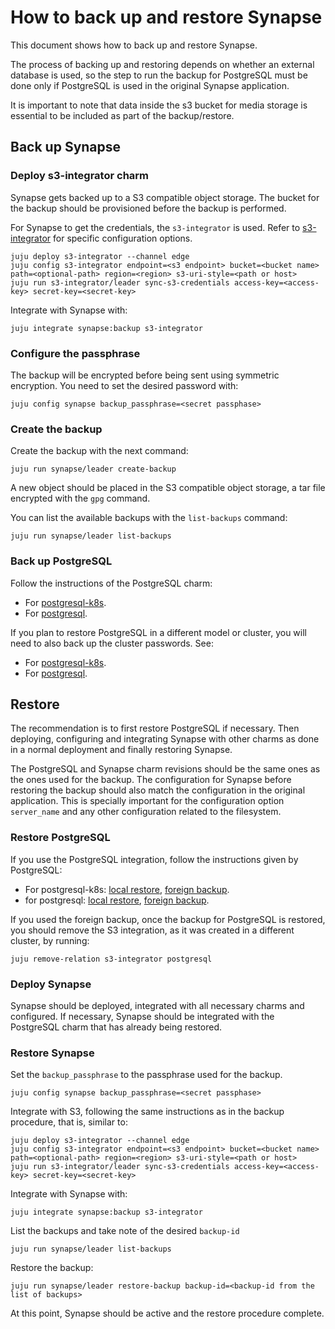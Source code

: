 # How to back up and restore Synapse

This document shows how to back up and restore Synapse.

The process of backing up and restoring depends on whether an external database
is used, so the step to run the backup for PostgreSQL must be done only if PostgreSQL
is used in the original Synapse application.

It is important to note that data inside the s3 bucket for media storage is essential
to be included as part of the backup/restore. 

## Back up Synapse

### Deploy s3-integrator charm

Synapse gets backed up to a S3 compatible object storage. The bucket for the backup should be provisioned before the backup is performed.

For Synapse to get the credentials, the `s3-integrator` is used. Refer to [s3-integrator](https://charmhub.io/s3-integrator/) for specific configuration options. 

```
juju deploy s3-integrator --channel edge
juju config s3-integrator endpoint=<s3 endpoint> bucket=<bucket name> path=<optional-path> region=<region> s3-uri-style=<path or host>
juju run s3-integrator/leader sync-s3-credentials access-key=<access-key> secret-key=<secret-key>
```

Integrate with Synapse with:

`juju integrate synapse:backup s3-integrator`

### Configure the passphrase

The backup will be encrypted before being sent using symmetric encryption. You need
to set the desired password with:
```
juju config synapse backup_passphrase=<secret passphase>
```

### Create the backup

Create the backup with the next command:
```
juju run synapse/leader create-backup
```

A new object should be placed in the S3 compatible object storage, a tar file encrypted with the `gpg` command.


You can list the available backups with the `list-backups` command:
```
juju run synapse/leader list-backups
```

### Back up PostgreSQL

Follow the instructions of the PostgreSQL charm:
 - For [postgresql-k8s](https://charmhub.io/postgresql-k8s/docs/h-create-and-list-backups).
 - For [postgresql](https://charmhub.io/postgresql/docs/h-create-and-list-backups).

If you plan to restore PostgreSQL in a different model or cluster, you will need
to also back up the cluster passwords. See:
 - For [postgresql-k8s](https://charmhub.io/postgresql-k8s/docs/h-migrate-cluster-via-restore).
 - For [postgresql](https://charmhub.io/postgresql/docs/h-migrate-cluster-via-restore).


## Restore

The recommendation is to first restore PostgreSQL if necessary. Then deploying,
configuring and integrating Synapse with other charms as done in a normal deployment
and finally restoring Synapse. 

The PostgreSQL and Synapse charm revisions should be the same ones as the ones used
for the backup. The configuration for Synapse before restoring the backup should also
match the configuration in the original application. This is specially important for 
the configuration option `server_name` and any other configuration related to the filesystem.


### Restore PostgreSQL


If you use the PostgreSQL integration, follow the instructions given by PostgreSQL:
 - For postgresql-k8s: [local restore](https://charmhub.io/postgresql/docs/h-restore-backup), [foreign backup](https://charmhub.io/postgresql/docs/h-migrate-cluster-via-restore).
 - for postgresql: [local restore](https://charmhub.io/postgresql/docs/h-restore-backup), [foreign backup](https://charmhub.io/postgresql/docs/h-migrate-cluster-via-restore).

If you used the foreign backup, once the backup for PostgreSQL is restored, you should remove the S3 integration,
as it was created in a different cluster, by running:

```
juju remove-relation s3-integrator postgresql
```

### Deploy Synapse

Synapse should be deployed, integrated with all necessary charms and configured. If necessary, Synapse should be integrated with the PostgreSQL charm that
has already being restored.

### Restore Synapse


Set the `backup_passphrase` to the passphrase used for the backup.
```
juju config synapse backup_passphrase=<secret passphase>
```

Integrate with S3, following the same instructions as in the backup procedure, that is, similar to:

```
juju deploy s3-integrator --channel edge
juju config s3-integrator endpoint=<s3 endpoint> bucket=<bucket name> path=<optional-path> region=<region> s3-uri-style=<path or host>
juju run s3-integrator/leader sync-s3-credentials access-key=<access-key> secret-key=<secret-key>
```

Integrate with Synapse with:

`juju integrate synapse:backup s3-integrator`

List the backups and take note of the desired `backup-id`
```
juju run synapse/leader list-backups
```

Restore the backup:
```
juju run synapse/leader restore-backup backup-id=<backup-id from the list of backups>
```

At this point, Synapse should be active and the restore procedure complete.